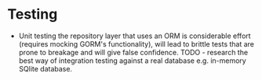 # Testing

* Unit testing the repository layer that uses an ORM is considerable effort (requires mocking  GORM's functionality), will lead to brittle tests that are prone to breakage and will give false confidence.  TODO - research the best way of integration testing against a real database e.g. in-memory SQlite database.